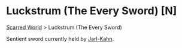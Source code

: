 # Luckstrum (The Every Sword) [N]
[Scarred World](./scarred-world.md) > Luckstrum (The Every Sword)

Sentient sword currently held by [Jarl-Kahn](./pantheon.md).
